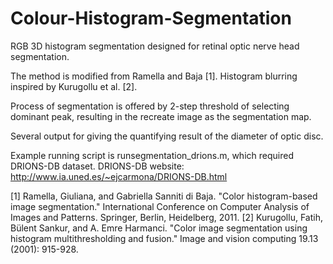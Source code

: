 # Colour-Histogram-Segmentation
RGB 3D histogram segmentation designed for retinal optic nerve head segmentation.

The method is modified from Ramella and Baja [1]. Histogram blurring inspired by Kurugollu et al. [2].

Process of segmentation is offered by 2-step threshold of selecting dominant peak, resulting in the recreate image as the segmentation map.

Several output for giving the quantifying result of the diameter of optic disc.

Example running script is runsegmentation_drions.m, which required DRIONS-DB dataset.
DRIONS-DB website: http://www.ia.uned.es/~ejcarmona/DRIONS-DB.html

[1] Ramella, Giuliana, and Gabriella Sanniti di Baja. "Color histogram-based image segmentation." International Conference on Computer Analysis of Images and Patterns. Springer, Berlin, Heidelberg, 2011.
[2] Kurugollu, Fatih, Bülent Sankur, and A. Emre Harmanci. "Color image segmentation using histogram multithresholding and fusion." Image and vision computing 19.13 (2001): 915-928.
